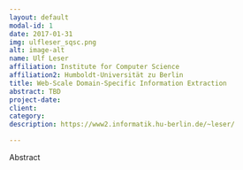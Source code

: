 ```yaml
---
layout: default
modal-id: 1
date: 2017-01-31
img: ulfleser_sqsc.png
alt: image-alt
name: Ulf Leser
affiliation: Institute for Computer Science
affiliation2: Humboldt-Universität zu Berlin
title: Web-Scale Domain-Specific Information Extraction
abstract: TBD
project-date:
client:
category:
description: https://www2.informatik.hu-berlin.de/~leser/

---
```


Abstract